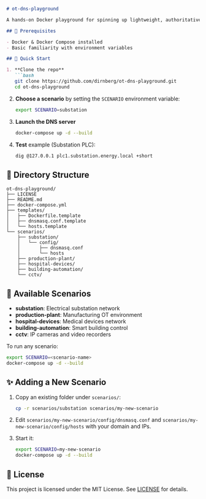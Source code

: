 ````markdown
# ot-dns-playground

A hands-on Docker playground for spinning up lightweight, authoritative **dnsmasq** servers in real-world OT scenarios: Substation, Production Plant, Hospital Devices, Building Automation, and CCTV.

## 🔧 Prerequisites

- Docker & Docker Compose installed  
- Basic familiarity with environment variables

## 🚀 Quick Start

1. **Clone the repo**  
   ```bash
   git clone https://github.com/dirnberg/ot-dns-playground.git
   cd ot-dns-playground
````

2. **Choose a scenario** by setting the `SCENARIO` environment variable:

   ```bash
   export SCENARIO=substation
   ```

3. **Launch the DNS server**

   ```bash
   docker-compose up -d --build
   ```

4. **Test** example (Substation PLC):

   ```bash
   dig @127.0.0.1 plc1.substation.energy.local +short
   ```

## 📂 Directory Structure

```text
ot-dns-playground/
├── LICENSE
├── README.md
├── docker-compose.yml
├── templates/
│   ├── Dockerfile.template
│   ├── dnsmasq.conf.template
│   └── hosts.template
└── scenarios/
    ├── substation/
    │   └── config/
    │       ├── dnsmasq.conf
    │       └── hosts
    ├── production-plant/
    ├── hospital-devices/
    ├── building-automation/
    └── cctv/
```

## 🎯 Available Scenarios

* **substation**: Electrical substation network
* **production-plant**: Manufacturing OT environment
* **hospital-devices**: Medical devices network
* **building-automation**: Smart building control
* **cctv**: IP cameras and video recorders

To run any scenario:

```bash
export SCENARIO=<scenario-name>
docker-compose up -d --build
```

## ✨ Adding a New Scenario

1. Copy an existing folder under `scenarios/`:

   ```bash
   cp -r scenarios/substation scenarios/my-new-scenario
   ```

2. Edit `scenarios/my-new-scenario/config/dnsmasq.conf` and `scenarios/my-new-scenario/config/hosts` with your domain and IPs.

3. Start it:

   ```bash
   export SCENARIO=my-new-scenario
   docker-compose up -d --build
   ```

## 📄 License

This project is licensed under the MIT License. See [LICENSE](LICENSE) for details.

```
```
